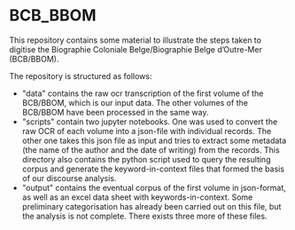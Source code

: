 # BCB_BBOM

This repository contains some material to illustrate the steps taken to digitise the Biographie Coloniale Belge/Biographie Belge d’Outre-Mer (BCB/BBOM).

The repository is structured as follows:
  - "data" contains the raw ocr transcription of the first volume of the BCB/BBOM, which is our input data. The other volumes of the BCB/BBOM have been processed in the same way.
  - "scripts" contain two jupyter notebooks. One was used to convert the raw OCR of each volume into a json-file with individual records. The other one takes this json file as input and tries to extract some metadata (the name of the author and the date of writing) from the records. This directory also contains the python script used to query the resulting corpus and generate the keyword-in-context files that formed the basis of our discourse analysis.
  - "output" contains the eventual corpus of the first volume in json-format, as well as an excel data sheet with keywords-in-context. Some preliminary categorisation has already been carried out on this file, but the analysis is not complete. There exists three more of these files.


